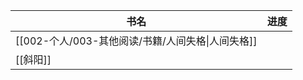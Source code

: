| 书名                                | 进度  |
| --------------------------------- | --- |
| [[002-个人/003-其他阅读/书籍/人间失格\|人间失格]] |     |
| [[斜阳]]                            |     |
